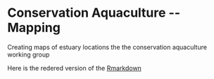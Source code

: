 # Conservation Aquaculture -- Mapping

Creating maps of estuary locations the the conservation aquaculture working group

Here is the redered version of the [Rmarkdown](aquaculture-mapping.Rmd)
